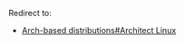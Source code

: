 Redirect to:

*   [Arch-based distributions#Architect Linux](/index.php?title=Arch-based_distributions&redirect=no#Architect_Linux "Arch-based distributions")